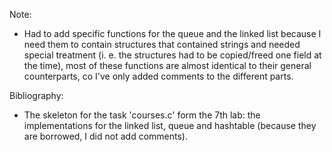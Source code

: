 Note:
* Had to add specific functions for the queue and the linked list because I need them to contain structures that contained strings and needed special treatment (i. e. the structures had to be copied/freed one field at the time), most of these functions are almost identical to their general counterparts, co I've only added comments to the different parts.

Bibliography:
* The skeleton for the task 'courses.c' form the 7th lab: the implementations for the linked list, queue and hashtable (because they are borrowed, I did not add comments).